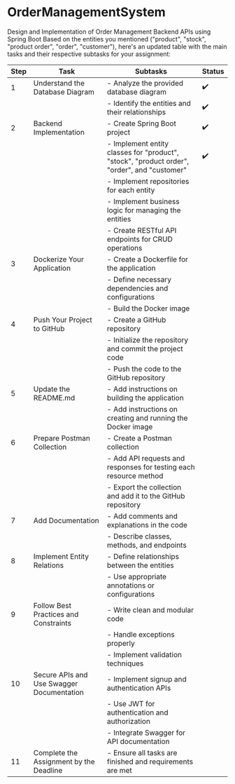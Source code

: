 # OrderManagementSystem
Design and Implementation of Order Management Backend APIs using Spring Boot
Based on the entities you mentioned ("product", "stock", "product order", "order", "customer"), here's an updated table with the main tasks and their respective subtasks for your assignment:

| Step | Task                                      | Subtasks                                                                                    | Status              |
|------|-------------------------------------------|---------------------------------------------------------------------------------------------|---------------------|
| 1    | Understand the Database Diagram           | - Analyze the provided database diagram                                                     | :heavy_check_mark:  |
|      |                                           | - Identify the entities and their relationships                                             | :heavy_check_mark:  |
| 2    | Backend Implementation                    | - Create Spring Boot project                                                                | :heavy_check_mark:  |
|      |                                           | - Implement entity classes for "product", "stock", "product order", "order", and "customer" | :heavy_check_mark:  |
|      |                                           | - Implement repositories for each entity                                                    |                     |
|      |                                           | - Implement business logic for managing the entities                                        |                     |
|      |                                           | - Create RESTful API endpoints for CRUD operations                                          |                     |
| 3    | Dockerize Your Application                | - Create a Dockerfile for the application                                                   |                     |
|      |                                           | - Define necessary dependencies and configurations                                          |                     |
|      |                                           | - Build the Docker image                                                                    |                     |
| 4    | Push Your Project to GitHub               | - Create a GitHub repository                                                                |                     |
|      |                                           | - Initialize the repository and commit the project code                                     |                     |
|      |                                           | - Push the code to the GitHub repository                                                    |                     |
| 5    | Update the README.md                      | - Add instructions on building the application                                              |                     |
|      |                                           | - Add instructions on creating and running the Docker image                                 |                     |
| 6    | Prepare Postman Collection                | - Create a Postman collection                                                               |                     |
|      |                                           | - Add API requests and responses for testing each resource method                           |                     |
|      |                                           | - Export the collection and add it to the GitHub repository                                 |                     |
| 7    | Add Documentation                         | - Add comments and explanations in the code                                                 |                     |
|      |                                           | - Describe classes, methods, and endpoints                                                  |                     |
| 8    | Implement Entity Relations                | - Define relationships between the entities                                                 |                     |
|      |                                           | - Use appropriate annotations or configurations                                             |                     |
| 9    | Follow Best Practices and Constraints     | - Write clean and modular code                                                              |                     |
|      |                                           | - Handle exceptions properly                                                                |                     |
|      |                                           | - Implement validation techniques                                                           |                     |
| 10   | Secure APIs and Use Swagger Documentation | - Implement signup and authentication APIs                                                  |                     |
|      |                                           | - Use JWT for authentication and authorization                                              |                     |
|      |                                           | - Integrate Swagger for API documentation                                                   |                     |
| 11   | Complete the Assignment by the Deadline   | - Ensure all tasks are finished and requirements are met                                    |                     |

